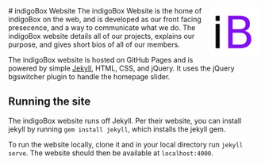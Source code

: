 
<img src="img/ibox-square.png?raw=true" align="right" width="100">
# indigoBox Website
The indigoBox Website is the home of indigoBox on the web, and is developed as our front facing presecence, and a way to communicate what we do. The indigoBox website details all of our projects, explains our purpose, and gives short bios of all of our members.

The indigoBox website is hosted on GitHub Pages and is powered by simple [Jekyll](http://jekyllrb.com), HTML, CSS, and jQuery. It uses the jQuery bgswitcher plugin to handle the homepage slider.

## Running the site
The indigoBox website runs off Jekyll. Per their website, you can install jekyll by running `gem install jekyll`, which installs the jekyll gem.

To run the website locally, clone it and in your local directory run `jekyll serve`. The website should then be available at `localhost:4000`. 
